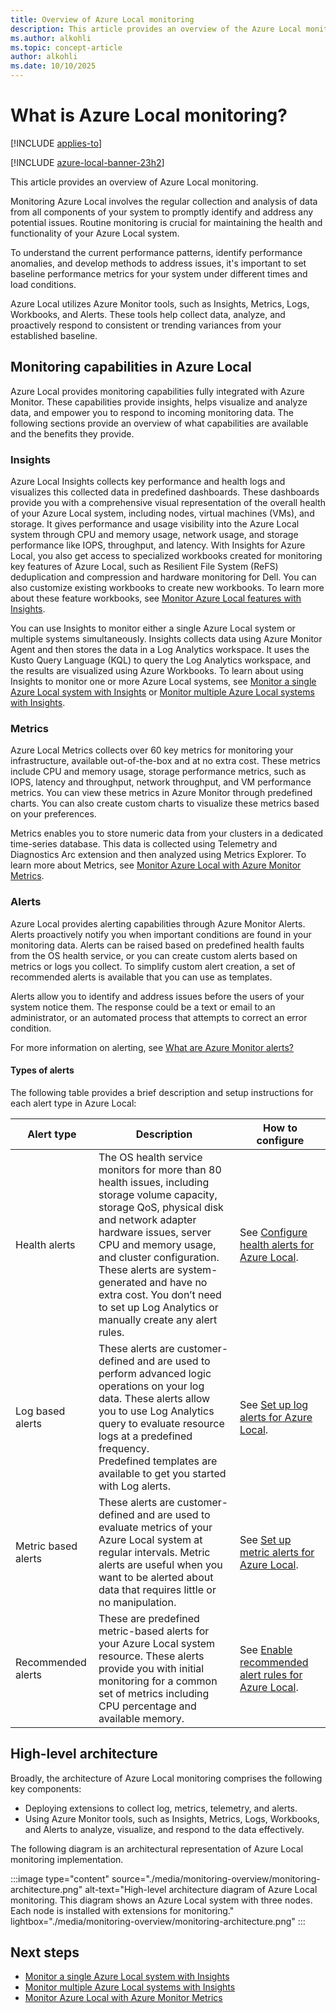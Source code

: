 ```yaml
---
title: Overview of Azure Local monitoring
description: This article provides an overview of the Azure Local monitoring solution.
ms.author: alkohli
ms.topic: concept-article
author: alkohli
ms.date: 10/10/2025
---
```


# What is Azure Local monitoring?

[!INCLUDE [applies-to](../includes/hci-applies-to-23h2.md)]

[!INCLUDE [azure-local-banner-23h2](../includes/azure-local-banner-23h2.md)]

This article provides an overview of Azure Local monitoring.

Monitoring Azure Local involves the regular collection and analysis of data from all components of your system to promptly identify and address any potential issues. Routine monitoring is crucial for maintaining the health and functionality of your Azure Local system.

To understand the current performance patterns, identify performance anomalies, and develop methods to address issues, it's important to set baseline performance metrics for your system under different times and load conditions.
  
Azure Local utilizes Azure Monitor tools, such as Insights, Metrics, Logs, Workbooks, and Alerts. These tools help collect data, analyze, and proactively respond to consistent or trending variances from your established baseline.  

## Monitoring capabilities in Azure Local

Azure Local provides monitoring capabilities fully integrated with Azure Monitor. These capabilities provide insights, helps visualize and analyze data, and empower you to respond to incoming monitoring data. The following sections provide an overview of what capabilities are available and the benefits they provide.

### Insights

Azure Local Insights collects key performance and health logs and visualizes this collected data in predefined dashboards. These dashboards provide you with a comprehensive visual representation of the overall health of your Azure Local system, including nodes, virtual machines (VMs), and storage. It gives performance and usage visibility into the Azure Local system through CPU and memory usage, network usage, and storage performance like IOPS, throughput, and latency. With Insights for Azure Local, you also get access to specialized workbooks created for monitoring key features of Azure Local, such as Resilient File System (ReFS) deduplication and compression and hardware monitoring for Dell. You can also customize existing workbooks to create new workbooks. To learn more about these feature workbooks, see [Monitor Azure Local features with Insights](../manage/monitor-features.md).

You can use Insights to monitor either a single Azure Local system or multiple systems simultaneously. Insights collects data using Azure Monitor Agent and then stores the data in a Log Analytics workspace. It uses the Kusto Query Language (KQL) to query the Log Analytics workspace, and the results are visualized using Azure Workbooks. To learn about using Insights to monitor one or more Azure Local systems, see [Monitor a single Azure Local system with Insights](../manage/monitor-single-23h2.md) or [Monitor multiple Azure Local systems with Insights](../manage/monitor-multi-23h2.md).

### Metrics

Azure Local Metrics collects over 60 key metrics for monitoring your infrastructure, available out-of-the-box and at no extra cost. These metrics include CPU and memory usage, storage performance metrics, such as IOPS, latency and throughput, network throughput, and VM performance metrics. You can view these metrics in Azure Monitor through predefined charts. You can also create custom charts to visualize these metrics based on your preferences.

Metrics enables you to store numeric data from your clusters in a dedicated time-series database. This data is collected using Telemetry and Diagnostics Arc extension and then analyzed using Metrics Explorer. To learn more about Metrics, see [Monitor Azure Local with Azure Monitor Metrics](../manage/monitor-cluster-with-metrics.md).

### Alerts

Azure Local provides alerting capabilities through Azure Monitor Alerts. Alerts proactively notify you when important conditions are found in your monitoring data. Alerts can be raised based on predefined health faults from the OS health service, or you can create custom alerts based on metrics or logs you collect. To simplify custom alert creation, a set of recommended alerts is available that you can use as templates.

Alerts allow you to identify and address issues before the users of your system notice them. The response could be a text or email to an administrator, or an automated process that attempts to correct an error condition.

For more information on alerting, see [What are Azure Monitor alerts?](/azure/azure-monitor/alerts/alerts-overview)

#### Types of alerts

The following table provides a brief description and setup instructions for each alert type in Azure Local:

| Alert type | Description | How to configure |
| --- | --- | --- |
| Health alerts | The OS health service monitors for more than 80 health issues, including storage volume capacity, storage QoS, physical disk and network adapter hardware issues, server CPU and memory usage, and cluster configuration. <br>These alerts are system-generated and have no extra cost. You don’t need to set up Log Analytics or manually create any alert rules. | See [Configure health alerts for Azure Local](../manage/health-alerts-via-azure-monitor-alerts.md#configure-health-alerts-for-azure-local). |
| Log based alerts | These alerts are customer-defined and are used to perform advanced logic operations on your log data. These alerts allow you to use Log Analytics query to evaluate resource logs at a predefined frequency. <br> Predefined templates are available to get you started with Log alerts.| See [Set up log alerts for Azure Local](../manage/setup-system-alerts.md).  |
| Metric based alerts | These alerts are customer-defined and are used to evaluate metrics of your Azure Local system at regular intervals. Metric alerts are useful when you want to be alerted about data that requires little or no manipulation. | See [Set up metric alerts for Azure Local](../manage/setup-metric-alerts.md). |
| Recommended alerts | These are predefined metric-based alerts for your Azure Local system resource. These alerts provide you with initial monitoring for a common set of metrics including CPU percentage and available memory. | See [Enable recommended alert rules for Azure Local](../manage/set-up-recommended-alert-rules.md). |

## High-level architecture

Broadly, the architecture of Azure Local monitoring comprises the following key components:

- Deploying extensions to collect log, metrics, telemetry, and alerts.
- Using Azure Monitor tools, such as Insights, Metrics, Logs, Workbooks, and Alerts to analyze, visualize, and respond to the data effectively.

The following diagram is an architectural representation of Azure Local monitoring implementation.

:::image type="content" source="./media/monitoring-overview/monitoring-architecture.png" alt-text="High-level architecture diagram of Azure Local monitoring. This diagram shows an Azure Local system with three nodes. Each node is installed with extensions for monitoring." lightbox="./media/monitoring-overview/monitoring-architecture.png" :::

## Next steps

- [Monitor a single Azure Local system with Insights](../manage/monitor-single-23h2.md)
- [Monitor multiple Azure Local systems with Insights](../manage/monitor-multi-23h2.md)
- [Monitor Azure Local with Azure Monitor Metrics](../manage/monitor-cluster-with-metrics.md)
